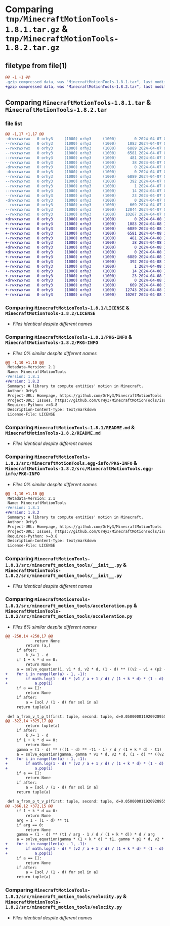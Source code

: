 # Comparing `tmp/MinecraftMotionTools-1.8.1.tar.gz` & `tmp/MinecraftMotionTools-1.8.2.tar.gz`

## filetype from file(1)

```diff
@@ -1 +1 @@
-gzip compressed data, was "MinecraftMotionTools-1.8.1.tar", last modified: Sun Apr  7 09:34:41 2024, max compression
+gzip compressed data, was "MinecraftMotionTools-1.8.2.tar", last modified: Mon Apr  8 12:36:15 2024, max compression
```

## Comparing `MinecraftMotionTools-1.8.1.tar` & `MinecraftMotionTools-1.8.2.tar`

### file list

```diff
@@ -1,17 +1,17 @@
-drwxrwxrwx   0 orhy3     (1000) orhy3     (1000)        0 2024-04-07 09:34:41.341058 MinecraftMotionTools-1.8.1/
--rwxrwxrwx   0 orhy3     (1000) orhy3     (1000)     1083 2024-04-07 09:33:06.000000 MinecraftMotionTools-1.8.1/LICENSE
--rwxrwxrwx   0 orhy3     (1000) orhy3     (1000)     6889 2024-04-07 09:34:41.331228 MinecraftMotionTools-1.8.1/PKG-INFO
--rwxrwxrwx   0 orhy3     (1000) orhy3     (1000)     6581 2024-04-07 09:33:06.000000 MinecraftMotionTools-1.8.1/README.md
--rwxrwxrwx   0 orhy3     (1000) orhy3     (1000)      481 2024-04-07 09:34:02.000000 MinecraftMotionTools-1.8.1/pyproject.toml
--rwxrwxrwx   0 orhy3     (1000) orhy3     (1000)       38 2024-04-07 09:34:41.343066 MinecraftMotionTools-1.8.1/setup.cfg
-drwxrwxrwx   0 orhy3     (1000) orhy3     (1000)        0 2024-04-07 09:34:41.000787 MinecraftMotionTools-1.8.1/src/
-drwxrwxrwx   0 orhy3     (1000) orhy3     (1000)        0 2024-04-07 09:34:41.319168 MinecraftMotionTools-1.8.1/src/MinecraftMotionTools.egg-info/
--rwxrwxrwx   0 orhy3     (1000) orhy3     (1000)     6889 2024-04-07 09:34:40.000000 MinecraftMotionTools-1.8.1/src/MinecraftMotionTools.egg-info/PKG-INFO
--rwxrwxrwx   0 orhy3     (1000) orhy3     (1000)      392 2024-04-07 09:34:40.000000 MinecraftMotionTools-1.8.1/src/MinecraftMotionTools.egg-info/SOURCES.txt
--rwxrwxrwx   0 orhy3     (1000) orhy3     (1000)        1 2024-04-07 09:34:40.000000 MinecraftMotionTools-1.8.1/src/MinecraftMotionTools.egg-info/dependency_links.txt
--rwxrwxrwx   0 orhy3     (1000) orhy3     (1000)       14 2024-04-07 09:34:40.000000 MinecraftMotionTools-1.8.1/src/MinecraftMotionTools.egg-info/requires.txt
--rwxrwxrwx   0 orhy3     (1000) orhy3     (1000)       23 2024-04-07 09:34:40.000000 MinecraftMotionTools-1.8.1/src/MinecraftMotionTools.egg-info/top_level.txt
-drwxrwxrwx   0 orhy3     (1000) orhy3     (1000)        0 2024-04-07 09:34:41.284145 MinecraftMotionTools-1.8.1/src/minecraft_motion_tools/
--rwxrwxrwx   0 orhy3     (1000) orhy3     (1000)      669 2024-04-07 09:33:06.000000 MinecraftMotionTools-1.8.1/src/minecraft_motion_tools/__init__.py
--rwxrwxrwx   0 orhy3     (1000) orhy3     (1000)    12044 2024-04-07 09:33:57.000000 MinecraftMotionTools-1.8.1/src/minecraft_motion_tools/acceleration.py
--rwxrwxrwx   0 orhy3     (1000) orhy3     (1000)    10267 2024-04-07 09:33:06.000000 MinecraftMotionTools-1.8.1/src/minecraft_motion_tools/velocity.py
+drwxrwxrwx   0 orhy3     (1000) orhy3     (1000)        0 2024-04-08 12:36:15.029439 MinecraftMotionTools-1.8.2/
+-rwxrwxrwx   0 orhy3     (1000) orhy3     (1000)     1083 2024-04-08 11:39:56.000000 MinecraftMotionTools-1.8.2/LICENSE
+-rwxrwxrwx   0 orhy3     (1000) orhy3     (1000)     6889 2024-04-08 12:36:15.020782 MinecraftMotionTools-1.8.2/PKG-INFO
+-rwxrwxrwx   0 orhy3     (1000) orhy3     (1000)     6581 2024-04-08 11:39:56.000000 MinecraftMotionTools-1.8.2/README.md
+-rwxrwxrwx   0 orhy3     (1000) orhy3     (1000)      481 2024-04-08 11:40:04.000000 MinecraftMotionTools-1.8.2/pyproject.toml
+-rwxrwxrwx   0 orhy3     (1000) orhy3     (1000)       38 2024-04-08 12:36:15.030513 MinecraftMotionTools-1.8.2/setup.cfg
+drwxrwxrwx   0 orhy3     (1000) orhy3     (1000)        0 2024-04-08 12:36:14.748809 MinecraftMotionTools-1.8.2/src/
+drwxrwxrwx   0 orhy3     (1000) orhy3     (1000)        0 2024-04-08 12:36:15.007479 MinecraftMotionTools-1.8.2/src/MinecraftMotionTools.egg-info/
+-rwxrwxrwx   0 orhy3     (1000) orhy3     (1000)     6889 2024-04-08 12:36:14.000000 MinecraftMotionTools-1.8.2/src/MinecraftMotionTools.egg-info/PKG-INFO
+-rwxrwxrwx   0 orhy3     (1000) orhy3     (1000)      392 2024-04-08 12:36:14.000000 MinecraftMotionTools-1.8.2/src/MinecraftMotionTools.egg-info/SOURCES.txt
+-rwxrwxrwx   0 orhy3     (1000) orhy3     (1000)        1 2024-04-08 12:36:14.000000 MinecraftMotionTools-1.8.2/src/MinecraftMotionTools.egg-info/dependency_links.txt
+-rwxrwxrwx   0 orhy3     (1000) orhy3     (1000)       14 2024-04-08 12:36:14.000000 MinecraftMotionTools-1.8.2/src/MinecraftMotionTools.egg-info/requires.txt
+-rwxrwxrwx   0 orhy3     (1000) orhy3     (1000)       23 2024-04-08 12:36:14.000000 MinecraftMotionTools-1.8.2/src/MinecraftMotionTools.egg-info/top_level.txt
+drwxrwxrwx   0 orhy3     (1000) orhy3     (1000)        0 2024-04-08 12:36:14.975062 MinecraftMotionTools-1.8.2/src/minecraft_motion_tools/
+-rwxrwxrwx   0 orhy3     (1000) orhy3     (1000)      669 2024-04-08 11:39:56.000000 MinecraftMotionTools-1.8.2/src/minecraft_motion_tools/__init__.py
+-rwxrwxrwx   0 orhy3     (1000) orhy3     (1000)    12743 2024-04-08 12:33:38.000000 MinecraftMotionTools-1.8.2/src/minecraft_motion_tools/acceleration.py
+-rwxrwxrwx   0 orhy3     (1000) orhy3     (1000)    10267 2024-04-08 11:39:56.000000 MinecraftMotionTools-1.8.2/src/minecraft_motion_tools/velocity.py
```

### Comparing `MinecraftMotionTools-1.8.1/LICENSE` & `MinecraftMotionTools-1.8.2/LICENSE`

 * *Files identical despite different names*

### Comparing `MinecraftMotionTools-1.8.1/PKG-INFO` & `MinecraftMotionTools-1.8.2/PKG-INFO`

 * *Files 0% similar despite different names*

```diff
@@ -1,10 +1,10 @@
 Metadata-Version: 2.1
 Name: MinecraftMotionTools
-Version: 1.8.1
+Version: 1.8.2
 Summary: A library to compute entities' motion in Minecraft.
 Author: OrHy3
 Project-URL: Homepage, https://github.com/OrHy3/MinecraftMotionTools
 Project-URL: Issues, https://github.com/OrHy3/MinecraftMotionTools/issues
 Requires-Python: >=3.8
 Description-Content-Type: text/markdown
 License-File: LICENSE
```

### Comparing `MinecraftMotionTools-1.8.1/README.md` & `MinecraftMotionTools-1.8.2/README.md`

 * *Files identical despite different names*

### Comparing `MinecraftMotionTools-1.8.1/src/MinecraftMotionTools.egg-info/PKG-INFO` & `MinecraftMotionTools-1.8.2/src/MinecraftMotionTools.egg-info/PKG-INFO`

 * *Files 0% similar despite different names*

```diff
@@ -1,10 +1,10 @@
 Metadata-Version: 2.1
 Name: MinecraftMotionTools
-Version: 1.8.1
+Version: 1.8.2
 Summary: A library to compute entities' motion in Minecraft.
 Author: OrHy3
 Project-URL: Homepage, https://github.com/OrHy3/MinecraftMotionTools
 Project-URL: Issues, https://github.com/OrHy3/MinecraftMotionTools/issues
 Requires-Python: >=3.8
 Description-Content-Type: text/markdown
 License-File: LICENSE
```

### Comparing `MinecraftMotionTools-1.8.1/src/minecraft_motion_tools/__init__.py` & `MinecraftMotionTools-1.8.2/src/minecraft_motion_tools/__init__.py`

 * *Files identical despite different names*

### Comparing `MinecraftMotionTools-1.8.1/src/minecraft_motion_tools/acceleration.py` & `MinecraftMotionTools-1.8.2/src/minecraft_motion_tools/acceleration.py`

 * *Files 6% similar despite different names*

```diff
@@ -250,14 +250,17 @@
             return None
         return (a,)
     if after:
         k /= 1 - d
     if 1 + k * d == 0:
         return None
     a = solve_equation(1, v1 * d, v2 * d, (1 - d) ** ((v2 - v1 + (p2 - p1) * d) / (1 + k * d)))
+    for i in range(len(a) - 1, -1):
+        if math.log(1 - d) * (v1 / a + 1 / d) / (1 + k * d) * (1 - d) ** (((v1 + p1 * d) / a + 1 / d) / (1 + k * d)) * math.e < -1 or math.log(1 - d) * (v2 / a + 1 / d) / (1 + k * d) * (1 - d) ** (((v2 + p2 * d) / a + 1 / d) / (1 + k * d)) * math.e < -1:
+            a.pop(i)
     if a == []:
         return None
     if after:
         a = [sol / (1 - d) for sol in a]
     return tuple(a)
 
 def a_from_v_t_p_t(first: tuple, second: tuple, d=0.050000011920928955, after=True, k=0):
@@ -322,14 +325,17 @@
         return tuple(a)
     if after:
         k /= 1 - d
     if 1 + k * d == 0:
         return None
     gamma = (1 - d) ** (((1 - d) ** -t1 - 1) / d / (1 + k * d) - t1)
     a = solve_equation(gamma, gamma * v1 * d, v2 * d, (1 - d) ** ((v2 - v1 * (1 - d) ** -t1 + p2 * d) / (1 + k * d)))
+    for i in range(len(a) - 1, -1):
+        if math.log(1 - d) * (v2 / a + 1 / d) / (1 + k * d) * (1 - d) ** (((v2 + p2 * d) / a + 1 / d) / (1 + k * d)) * math.e < -1:
+            a.pop(i)
     if a == []:
         return None
     if after:
         a = [sol / (1 - d) for sol in a]
     return tuple(a)
 
 def a_from_p_t_v_p(first: tuple, second: tuple, d=0.050000011920928955, after=True, k=0):
@@ -366,12 +372,15 @@
     if 1 + k * d == 0:
         return None
     arg = 1 - (1 - d) ** t1
     if arg == 0:
         return None
     gamma = (1 - d) ** (t1 / arg - 1 / d / (1 + k * d)) * d / arg
     a = solve_equation(gamma * (1 + k * d) * t1, gamma * p1 * d, v2 * d, (1 - d) ** ((v2 + (p2 - p1 / arg) * d) / (1 + k * d)))
+    for i in range(len(a) - 1, -1):
+        if math.log(1 - d) * (v2 / a + 1 / d) / (1 + k * d) * (1 - d) ** (((v2 + p2 * d) / a + 1 / d) / (1 + k * d)) * math.e < -1:
+            a.pop(i)
     if a == []:
         return None
     if after:
         a = [sol / (1 - d) for sol in a]
     return tuple(a)
```

### Comparing `MinecraftMotionTools-1.8.1/src/minecraft_motion_tools/velocity.py` & `MinecraftMotionTools-1.8.2/src/minecraft_motion_tools/velocity.py`

 * *Files identical despite different names*

